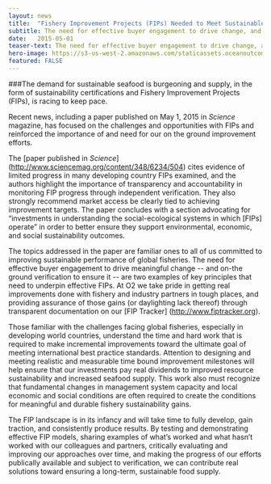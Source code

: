 ```yaml
---
layout: news
title:  "Fishery Improvement Projects (FIPs) Needed to Meet Sustainable Seafood Demand"
subtitle: The need for effective buyer engagement to drive change, and on-the ground verification to ensure it, are key principles underpinning effective FIPs.
date:   2015-05-01
teaser-text: The need for effective buyer engagement to drive change, and on-the ground verification to ensure it, are key principles underpinning effective FIPs.
hero-image: https://s3-us-west-2.amazonaws.com/staticassets.oceanoutcomes.org/news+and+analysis/hero+images/fishery-improvement-needed-hero.jpg
featured: FALSE
---
```

###The demand for sustainable seafood is burgeoning and supply, in the form of sustainability certifications and Fishery Improvement Projects (FIPs), is racing to keep pace. 

Recent news, including a paper published on May 1, 2015 in *Science* magazine, has focused on the challenges and opportunities with FIPs and reinforced the importance of and need for our on the ground improvement efforts.

The [paper published in *Science*] (http://www.sciencemag.org/content/348/6234/504) cites evidence of limited progress in many developing country FIPs examined, and the authors highlight the importance of transparency and accountability in monitoring FIP progress through independent verification. They also strongly recommend market access be clearly tied to achieving improvement targets. The paper concludes with a section advocating for “investments in understanding the social-ecological systems in which [FIPs] operate” in order to better ensure they support environmental, economic, and social sustainability outcomes.

The topics addressed in the paper are familiar ones to all of us committed to improving sustainable performance of global fisheries. The need for effective buyer engagement to drive meaningful change -- and on-the ground verification to ensure it -- are two examples of key principles that need to underpin effective FIPs. At O2 we take pride in getting real improvements done with fishery and industry partners in tough places, and providing assurance of those gains (or daylighting lack thereof) through transparent documentation on our [FIP Tracker] (http://www.fiptracker.org). 

Those familiar with the challenges facing global fisheries, especially in developing world countries, understand the time and hard work that is required to make incremental improvements toward the ultimate goal of meeting international best practice standards. Attention to designing and meeting realistic and measurable time bound improvement milestones will help ensure that our investments pay real dividends to improved resource sustainability and increased seafood supply. This work also must recognize that fundamental changes in management system capacity and local economic and social conditions are often required to create the conditions for meaningful and durable fishery sustainability gains. 

The FIP landscape is in its infancy and will take time to fully develop, gain traction, and consistently produce results. By testing and demonstrating effective FIP models, sharing examples of what’s worked and what hasn’t worked with our colleagues and partners, critically evaluating and improving our approaches over time, and making the progress of our efforts publically available and subject to verification, we can contribute real solutions toward ensuring a long-term, sustainable food supply.
